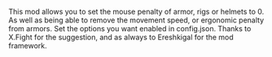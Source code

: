 This mod allows you to set the mouse penalty of armor, rigs or helmets to 0.
As well as being able to remove the movement speed, or ergonomic penalty from armors.
Set the options you want enabled in config.json.
Thanks to X.Fight for the suggestion, and as always to Ereshkigal for the mod framework.